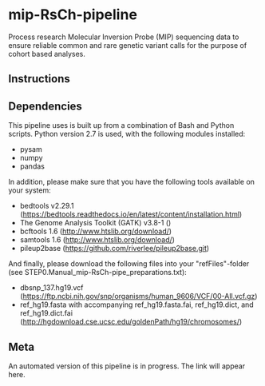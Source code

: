 # **mip-RsCh-pipeline**

Process research Molecular Inversion Probe (MIP) sequencing data to ensure reliable common and rare genetic variant calls for the purpose of cohort based analyses.

## **Instructions**

## **Dependencies**

This pipeline uses is built up from a combination of Bash and Python scripts. Python version 2.7 is used, with the following modules installed:
- pysam
- numpy
- pandas

In addition, please make sure that you have the following tools available on your system:
- bedtools v2.29.1 (https://bedtools.readthedocs.io/en/latest/content/installation.html)
- The Genome Analysis Toolkit (GATK) v3.8-1 ()
- bcftools 1.6 (http://www.htslib.org/download/)
- samtools 1.6 (http://www.htslib.org/download/)
- pileup2base (https://github.com/riverlee/pileup2base.git)

And finally, please download the following files into your "refFiles"-folder (see STEP0.Manual_mip-RsCh-pipe_preparations.txt):
- dbsnp_137.hg19.vcf (https://ftp.ncbi.nih.gov/snp/organisms/human_9606/VCF/00-All.vcf.gz)
- ref_hg19.fasta with accompanying ref_hg19.fasta.fai, ref_hg19.dict, and ref_hg19.dict.fai (http://hgdownload.cse.ucsc.edu/goldenPath/hg19/chromosomes/)

## **Meta**

An automated version of this pipeline is in progress. The link will appear here.
